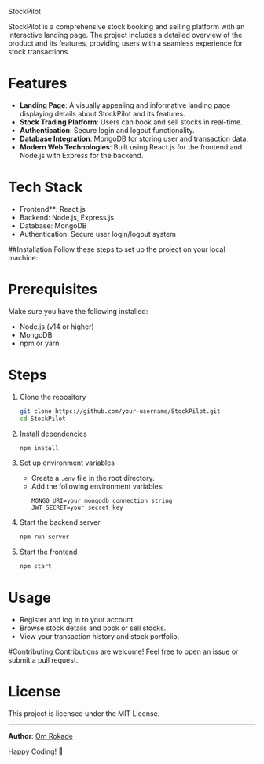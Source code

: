 StockPilot

StockPilot is a comprehensive stock booking and selling platform with an interactive landing page. The project includes a detailed overview of the product and its features, providing users with a seamless experience for stock transactions.

# Features
- **Landing Page**: A visually appealing and informative landing page displaying details about StockPilot and its features.
- **Stock Trading Platform**: Users can book and sell stocks in real-time.
- **Authentication**: Secure login and logout functionality.
- **Database Integration**: MongoDB for storing user and transaction data.
- **Modern Web Technologies**: Built using React.js for the frontend and Node.js with Express for the backend.

# Tech Stack
- Frontend**: React.js
- Backend: Node.js, Express.js
- Database: MongoDB
- Authentication: Secure user login/logout system

##Installation
Follow these steps to set up the project on your local machine:

# Prerequisites
Make sure you have the following installed:
- Node.js (v14 or higher)
- MongoDB
- npm or yarn

# Steps
1. Clone the repository
   ```sh
   git clone https://github.com/your-username/StockPilot.git
   cd StockPilot
   ```

2. Install dependencies
   ```sh
   npm install
   ```

3. Set up environment variables
   - Create a `.env` file in the root directory.
   - Add the following environment variables:
     ```env
     MONGO_URI=your_mongodb_connection_string
     JWT_SECRET=your_secret_key
     ```

4. Start the backend server
   ```sh
   npm run server
   ```

5. Start the frontend
   ```sh
   npm start
   ```

# Usage
- Register and log in to your account.
- Browse stock details and book or sell stocks.
- View your transaction history and stock portfolio.

#Contributing
Contributions are welcome! Feel free to open an issue or submit a pull request.

# License
This project is licensed under the MIT License.

---

**Author**: [Om Rokade](https://github.com/omrokade123)

Happy Coding! 🚀

